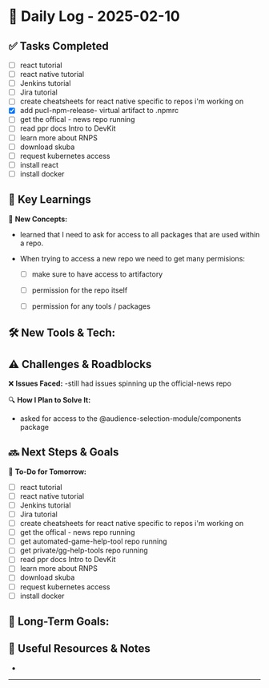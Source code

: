 
# 📝 Daily Log - 2025-02-10

## ✅ Tasks Completed
- [ ]  react tutorial
- [ ]  react native tutorial
- [ ]  Jenkins tutorial
- [ ]  Jira tutorial
- [ ]  create cheatsheets for react native specific to repos i'm working on
- [x]  add pucl-npm-release- virtual artifact to .npmrc
- [ ]  get the offical - news repo running
- [ ]  read ppr docs Intro to DevKit
- [ ]  learn more about RNPS
- [ ]  download skuba
- [ ]  request kubernetes access
- [ ]  install react
- [ ]  install docker

## 📖 Key Learnings
📌 **New Concepts:**
- learned that I need to ask for access to all packages that are used 
within a repo. 

- When trying to access a new repo we need to get many permisions:
    - [ ] make sure to have access to artifactory
    - [ ] permission for the repo itself
    - [ ] permission for any tools / packages



🛠 **New Tools & Tech:**
-

## ⚠️ Challenges & Roadblocks
❌ **Issues Faced:**
-still had issues spinning up the official-news repo

🔍 **How I Plan to Solve It:**
- asked for access to the @audience-selection-module/components package

## 🔜 Next Steps & Goals
🎯 **To-Do for Tomorrow:**
- [ ]  react tutorial
- [ ]  react native tutorial
- [ ]  Jenkins tutorial
- [ ]  Jira tutorial
- [ ]  create cheatsheets for react native specific to repos i'm working on
- [ ]  get the offical - news repo running
- [ ]  get automated-game-help-tool repo running
- [ ]  get private/gg-help-tools repo running
- [ ]  read ppr docs Intro to DevKit
- [ ]  learn more about RNPS
- [ ]  download skuba
- [ ]  request kubernetes access
- [ ]  install docker

📅 **Long-Term Goals:**
-

## 🔗 Useful Resources & Notes
-

---
